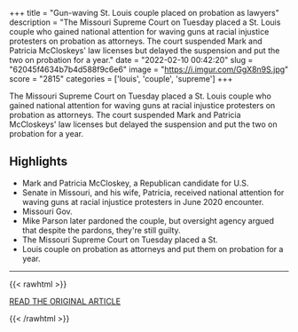 +++
title = "Gun-waving St. Louis couple placed on probation as lawyers"
description = "The Missouri Supreme Court on Tuesday placed a St. Louis couple who gained national attention for waving guns at racial injustice protesters on probation as attorneys. The court suspended Mark and Patricia McCloskeys' law licenses but delayed the suspension and put the two on probation for a year."
date = "2022-02-10 00:42:20"
slug = "62045f4634b7b4d588f9c6e6"
image = "https://i.imgur.com/GgX8n9S.jpg"
score = "2815"
categories = ['louis', 'couple', 'supreme']
+++

The Missouri Supreme Court on Tuesday placed a St. Louis couple who gained national attention for waving guns at racial injustice protesters on probation as attorneys. The court suspended Mark and Patricia McCloskeys' law licenses but delayed the suspension and put the two on probation for a year.

## Highlights

- Mark and Patricia McCloskey, a Republican candidate for U.S.
- Senate in Missouri, and his wife, Patricia, received national attention for waving guns at racial injustice protesters in June 2020 encounter.
- Missouri Gov.
- Mike Parson later pardoned the couple, but oversight agency argued that despite the pardons, they're still guilty.
- The Missouri Supreme Court on Tuesday placed a St.
- Louis couple on probation as attorneys and put them on probation for a year.

---

{{< rawhtml >}}
  <p class="article-category">
    <a target="_blank" href="https://apnews.com/article/gun-politics-st-louis-missouri-3b17340363d269d9cf489f00ca72c542">READ THE ORIGINAL ARTICLE</a>
  </p>
{{< /rawhtml >}}
